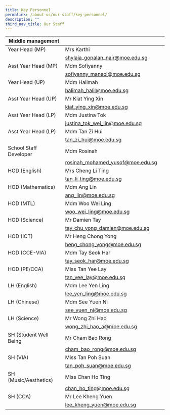 ```yaml
---
title: Key Personnel
permalink: /about-us/our-staff/key-personnel/
description: ""
third_nav_title: Our Staff
---
```

| Middle management |  |  |
| --- | --- | --- |
| Year Head (MP) | Mrs Karthi |  |
|  |<a href="mailto:shylaja_gopalan_nair@moe.edu.sg">shylaja_gopalan_nair@moe.edu.sg</a>  |  |
| Asst Year Head (MP) | Mdm Sofiyanny |  |
|  | <a href="mailto:sofiyanny_mansol@moe.edu.sg">sofiyanny_mansol@moe.edu.sg</a> |  |
| Year Head (UP) | Mdm Halimah |  |
|  | <a href="mailto:halimah_halil@moe.edu.sg">halimah_halil@moe.edu.sg</a> |  |
| Asst Year Head (UP) | Mr Kiat Ying Xin |  |
|  | <a href="mailto:kiat_ying_xin@moe.edu.sg">kiat_ying_xin@moe.edu.sg</a> |  |
| Asst Year Head (LP) | Mdm Justina Tok |  |
|  |<a href="mailto:justina_tok_wei_lin@moe.edu.sg">justina_tok_wei_lin@moe.edu.sg</a>  |  |
| Asst Year Head (LP) | Mdm Tan Zi Hui |  |
|  |<a href="mailto:tan_zi_hui@moe.edu.sg">tan_zi_hui@moe.edu.sg</a>  |  |
| School Staff Developer | Mdm Rosinah |  |
|  | <a href="mailto:rosinah_mohamed_yusof@moe.edu.sg">rosinah_mohamed_yusof@moe.edu.sg</a> |  |
| HOD (English) | Mrs Cheng Li Ting |  |
|  |<a href="mailto:tan_li_ting@moe.edu.sg">tan_li_ting@moe.edu.sg</a>  |  |
| HOD (Mathematics) | Mdm Ang Lin |  |
|  | <a href="mailto:ang_lin@moe.edu.sg">ang_lin@moe.edu.sg</a> |  |
| HOD (MTL) | Mdm Woo Wei Ling |  |
|  | <a href="mailto:woo_wei_ling@moe.edu.sg">woo_wei_ling@moe.edu.sg</a> |  |
| HOD (Science) | Mr Damien Tay |  |
|  | <a href="mailto:tay_chu_yong_damien@moe.edu.sg">tay_chu_yong_damien@moe.edu.sg</a> |  |
| HOD (ICT) | Mr Heng Chong Yong |  |
|  |<a href="mailto:heng_chong_yong@moe.edu.sg">heng_chong_yong@moe.edu.sg</a>  |  |
| HOD (CCE-VIA) | Mdm Tay Seok Har |  |
|  |<a href="mailto:tay_seok_har@moe.edu.sg">tay_seok_har@moe.edu.sg</a> |  |
| HOD (PE/CCA) | Miss Tan Yee Lay |  |
|  |<a href="mailto:tan_yee_lay@moe.edu.sg">tan_yee_lay@moe.edu.sg</a>  |  |
| LH (English) | Mdm Lee Yen Ling |  |
|  |<a href="mailto:lee_yen_ling@moe.edu.sg">lee_yen_ling@moe.edu.sg</a>  |  |
| LH (Chinese) | Mdm See Yuen Ni |  |
|  |<a href="mailto:see_yuen_ni@moe.edu.sg">see_yuen_ni@moe.edu.sg</a>  |  |
| LH (Science) | Mr Wong Zhi Hao |  |
|  |<a href="mailto:wong_zhi_hao_a@moe.edu.sg">wong_zhi_hao_a@moe.edu.sg</a>  |  |
| SH (Student Well Being | Mr Cham Bao Rong |  |
|  |<a href="mailto:cham_bao_rong@moe.edu.sg">cham_bao_rong@moe.edu.sg</a>  |  |
| SH (VIA) | Miss Tan Poh Suan |  |
|  |<a href="mailto:tan_poh_suan@moe.edu.sg">tan_poh_suan@moe.edu.sg</a>  |  |
| SH (Music/Aesthetics) | Miss Chan Ho Ting |  |
|  | <a href="mailto:chan_ho_ting@moe.edu.sg">chan_ho_ting@moe.edu.sg</a> |  |
| SH (CCA) | Mr Lee Kheng Yuen |  |
|  |<a href="mailto:lee_kheng_yuen@moe.edu.sg">lee_kheng_yuen@moe.edu.sg</a> |